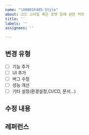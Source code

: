 ```yaml
---
name: "\U0001F485 Style"
about: 코드 스타일 혹은 포맷 등에 관한 커밋
title: ''
labels: ''
assignees: ''

---
```


## 변경 유형
- [ ] 기능 추가
- [ ] UI 추가
- [ ] 버그 수정
- [ ] 성능 개선
- [ ] 기타 설정(환경설정,CI/CD, 문서...)

## 수정 내용

## 레퍼런스
